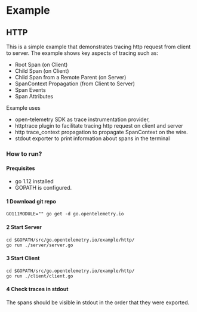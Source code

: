 # Example

## HTTP
This is a simple example that demonstrates tracing http request from client to server. The example
shows key aspects of tracing such as:

- Root Span (on Client)
- Child Span (on Client)
- Child Span from a Remote Parent (on Server)
- SpanContext Propagation (from Client to Server)
- Span Events
- Span Attributes

Example uses
- open-telemetry SDK as trace instrumentation provider,
- httptrace plugin to facilitate tracing http request on client and server
- http trace_context propagation to propagate SpanContext on the wire.
- stdout exporter to print information about spans in the terminal

### How to run?

#### Prequisites

- go 1.12 installed
- GOPATH is configured.

#### 1 Download git repo
```
GO111MODULE="" go get -d go.opentelemetry.io
```

#### 2 Start Server
```
cd $GOPATH/src/go.opentelemetry.io/example/http/
go run ./server/server.go
```

#### 3 Start Client
```
cd $GOPATH/src/go.opentelemetry.io/example/http/
go run ./client/client.go
```

#### 4 Check traces in stdout

The spans should be visible in stdout in the order that they were exported.
